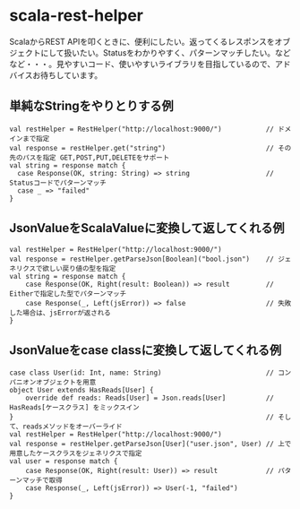scala-rest-helper
=================

ScalaからREST APIを叩くときに、便利にしたい。返ってくるレスポンスをオブジェクトにして扱いたい。Statusをわかりやすく、パターンマッチしたい。などなど・・・。見やすいコード、使いやすいライブラリを目指しているので、アドバイスお待ちしています。

## 単純なStringをやりとりする例

    val restHelper = RestHelper("http://localhost:9000/")           // ドメインまで指定
    val response = restHelper.get("string")                         // その先のパスを指定 GET,POST,PUT,DELETEをサポート
    val string = response match {
      case Response(OK, string: String) => string                   // Statusコードでパターンマッチ
      case _ => "failed"
    }

## JsonValueをScalaValueに変換して返してくれる例
    
    val restHelper = RestHelper("http://localhost:9000/")           
    val response = restHelper.getParseJson[Boolean]("bool.json")    // ジェネリクスで欲しい戻り値の型を指定
    val string = response match {                                   
        case Response(OK, Right(result: Boolean)) => result         // Eitherで指定した型でパターンマッチ
        case Response(_, Left(jsError)) => false                    // 失敗した場合は、jsErrorが返される
    }

## JsonValueをcase classに変換して返してくれる例

    case class User(id: Int, name: String)                          // コンパニオンオブジェクトを用意
    object User extends HasReads[User] {
        override def reads: Reads[User] = Json.reads[User]          // HasReads[ケースクラス] をミックスイン
    }                                                               // そして、readsメソッドをオーバーライド
    val restHelper = RestHelper("http://localhost:9000/")
    val response = restHelper.getParseJson[User]("user.json", User) // 上で用意したケースクラスをジェネリクスで指定
    val user = response match {
        case Response(OK, Right(result: User)) => result            // パターンマッチで取得
        case Response(_, Left(jsError)) => User(-1, "failed")
    }
    
